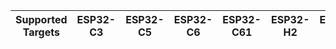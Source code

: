 | Supported Targets | ESP32-C3 | ESP32-C5 | ESP32-C6 | ESP32-C61 | ESP32-H2 | ESP32-H21 | ESP32-H4 | ESP32-P4 | ESP32-S3 |
| ----------------- | -------- | -------- | -------- | --------- | -------- | --------- | -------- | -------- | -------- |
